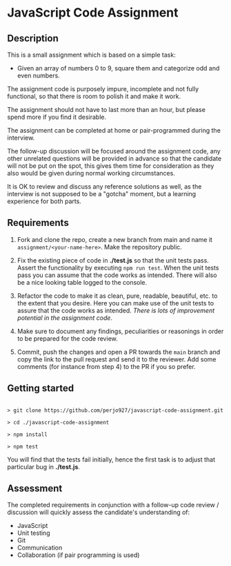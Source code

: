 # JavaScript Code Assignment

## Description

This is a small assignment which is based on a simple task:

* Given an array of numbers 0 to 9, square them and categorize odd and even numbers.

The assignment code is purposely impure, incomplete and not fully functional, so that there is room to polish it and make it work.

The assignment should not have to last more than an hour, but please spend more if you find it desirable.

The assignment can be completed at home or pair-programmed during the interview.

The follow-up discussion will be focused around the assignment code, any other unrelated questions will be provided in advance so that the candidate will not be put on the spot, this gives them time for consideration as they also would be given during normal working circumstances.

It is OK to review and discuss any reference solutions as well, as the interview is not supposed to be a "gotcha" moment, but a learning experience for both parts.

## Requirements

1. Fork and clone the repo, create a new branch from main and name it `assignment/<your-name-here>`. Make the repository public.

2. Fix the existing piece of code in **./test.js** so that the unit tests pass. Assert the functionality by executing `npm run test`. When the unit tests pass you can assume that the code works as intended. There will also be a nice looking table logged to the console.

3. Refactor the code to make it as clean, pure, readable, beautiful, etc. to the extent that you desire. Here you can make use of the unit tests to assure that the code works as intended. *There is lots of improvement potential in the assignment code*.

4. Make sure to document any findings, peculiarities or reasonings in order to be prepared for the code review.

5. Commit, push the changes and open a PR towards the `main` branch and copy the link to the pull request and send it to the reviewer. Add some comments (for instance from step 4) to the PR if you so prefer.


## Getting started

```shell

> git clone https://github.com/perjo927/javascript-code-assignment.git

> cd ./javascript-code-assignment

> npm install

> npm test

```

You will find that the tests fail initially, hence the first task is to adjust that particular bug in **./test.js**. 

## Assessment

The completed requirements in conjunction with a follow-up code review / discussion will quickly assess the candidate's understanding of:

- JavaScript
- Unit testing
- Git
- Communication
- Collaboration (if pair programming is used)
